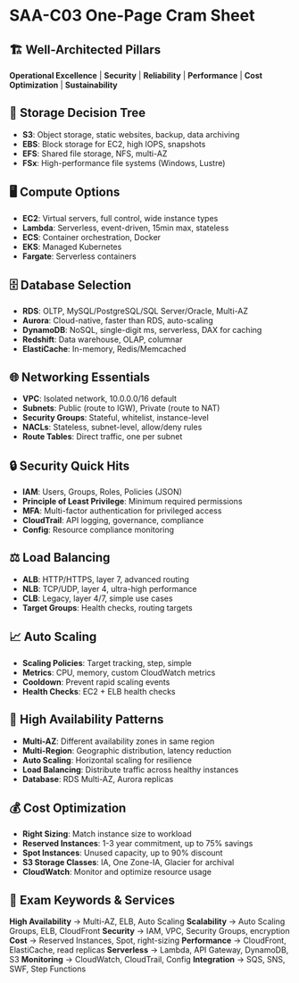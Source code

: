 # SAA-C03 One-Page Cram Sheet

## 🏗️ Well-Architected Pillars
**Operational Excellence** | **Security** | **Reliability** | **Performance** | **Cost Optimization** | **Sustainability**

## 💾 Storage Decision Tree
- **S3**: Object storage, static websites, backup, data archiving
- **EBS**: Block storage for EC2, high IOPS, snapshots
- **EFS**: Shared file storage, NFS, multi-AZ
- **FSx**: High-performance file systems (Windows, Lustre)

## 🖥️ Compute Options
- **EC2**: Virtual servers, full control, wide instance types
- **Lambda**: Serverless, event-driven, 15min max, stateless
- **ECS**: Container orchestration, Docker
- **EKS**: Managed Kubernetes
- **Fargate**: Serverless containers

## 🗄️ Database Selection
- **RDS**: OLTP, MySQL/PostgreSQL/SQL Server/Oracle, Multi-AZ
- **Aurora**: Cloud-native, faster than RDS, auto-scaling
- **DynamoDB**: NoSQL, single-digit ms, serverless, DAX for caching
- **Redshift**: Data warehouse, OLAP, columnar
- **ElastiCache**: In-memory, Redis/Memcached

## 🌐 Networking Essentials
- **VPC**: Isolated network, 10.0.0.0/16 default
- **Subnets**: Public (route to IGW), Private (route to NAT)
- **Security Groups**: Stateful, whitelist, instance-level
- **NACLs**: Stateless, subnet-level, allow/deny rules
- **Route Tables**: Direct traffic, one per subnet

## 🔒 Security Quick Hits
- **IAM**: Users, Groups, Roles, Policies (JSON)
- **Principle of Least Privilege**: Minimum required permissions
- **MFA**: Multi-factor authentication for privileged access
- **CloudTrail**: API logging, governance, compliance
- **Config**: Resource compliance monitoring

## ⚖️ Load Balancing
- **ALB**: HTTP/HTTPS, layer 7, advanced routing
- **NLB**: TCP/UDP, layer 4, ultra-high performance
- **CLB**: Legacy, layer 4/7, simple use cases
- **Target Groups**: Health checks, routing targets

## 📈 Auto Scaling
- **Scaling Policies**: Target tracking, step, simple
- **Metrics**: CPU, memory, custom CloudWatch metrics
- **Cooldown**: Prevent rapid scaling events
- **Health Checks**: EC2 + ELB health checks

## 🚀 High Availability Patterns
- **Multi-AZ**: Different availability zones in same region
- **Multi-Region**: Geographic distribution, latency reduction
- **Auto Scaling**: Horizontal scaling for resilience
- **Load Balancing**: Distribute traffic across healthy instances
- **Database**: RDS Multi-AZ, Aurora replicas

## 💰 Cost Optimization
- **Right Sizing**: Match instance size to workload
- **Reserved Instances**: 1-3 year commitment, up to 75% savings
- **Spot Instances**: Unused capacity, up to 90% discount
- **S3 Storage Classes**: IA, One Zone-IA, Glacier for archival
- **CloudWatch**: Monitor and optimize resource usage

## 🎯 Exam Keywords & Services
**High Availability** → Multi-AZ, ELB, Auto Scaling
**Scalability** → Auto Scaling Groups, ELB, CloudFront
**Security** → IAM, VPC, Security Groups, encryption
**Cost** → Reserved Instances, Spot, right-sizing
**Performance** → CloudFront, ElastiCache, read replicas
**Serverless** → Lambda, API Gateway, DynamoDB, S3
**Monitoring** → CloudWatch, CloudTrail, Config
**Integration** → SQS, SNS, SWF, Step Functions